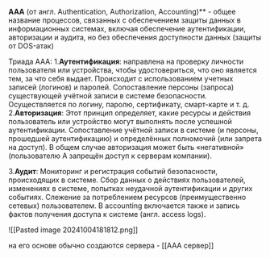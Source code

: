 **AAA** (от англ. Authentication, Authorization, Accounting)** - общее название процессов, связанных с обеспечением защиты данных в информационных системах, включая обеспечение аутентификации, авторизации и аудита, но без обеспечения доступности данных (защиты от DOS-атак)

Триада AAA:
1.**Аутентификация**: направлена на проверку личности пользователя или устройства, чтобы удостовериться, что оно является тем, за что себя выдает. Происходит с использованием учетных записей (логинов) и паролей. Сопоставление персоны (запроса) существующей учётной записи в системе безопасности. Осуществляется по логину, паролю, сертификату, смарт-карте и т. д.
2.**Авторизация**: Этот принцип определяет, какие ресурсы и действия пользователь или устройство могут выполнять после успешной аутентификации. Сопоставление учётной записи в системе (и персоны, прошедшей аутентификацию) и определённых полномочий (или запрета на доступ). В общем случае авторизация может быть «негативной» (пользователю А запрещён доступ к серверам компании).

3.**Аудит**: Мониторинг и регистрация событий безопасности, происходящих в системе. Сбор данных о действиях пользователей, изменениях в системе, попытках неудачной аутентификации и других событиях. Слежение за потреблением ресурсов (преимущественно сетевых) пользователем. В accounting включается также и запись фактов получения доступа к системе (англ. access logs).

![[Pasted image 20241004181812.png]]

на его основе обычно создаются сервера - [[AAA сервер]]